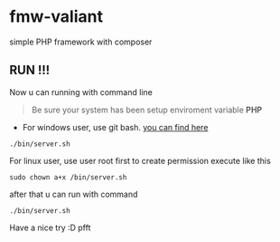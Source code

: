 # fmw-valiant
simple PHP framework with composer
## RUN !!!
Now u can running with command line
> Be sure your system has been setup enviroment variable **PHP** 
* For windows user, use git bash. [you can find here]()

```
./bin/server.sh
```

For linux user, use user root first to create permission execute like this
```
sudo chown a+x /bin/server.sh
```
after that u can run with command
```
./bin/server.sh
```

Have a nice try :D pfft

